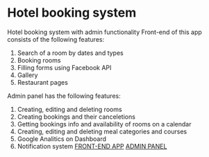 # Hotel booking system
Hotel booking system with admin functionality
Front-end of this app consists of the following features: 
1) Search of a room by dates and types
2) Booking rooms
3) Filling forms using Facebook API
4) Gallery
5) Restaurant pages

Admin panel has the following features:
1) Creating, editing and deleting rooms
2) Creating bookings and their canceletions
3) Getting bookings info and availability of rooms on a calendar
4) Creating, editing and deleting meal categories and courses
5) Google Analitics on Dashboard
6) Notification system
[FRONT-END APP](https://kirill-shakirov.000webhostapp.com/)
[ADMIN PANEL](https://kirill-shakirov.000webhostapp.com/admin/home/index)
